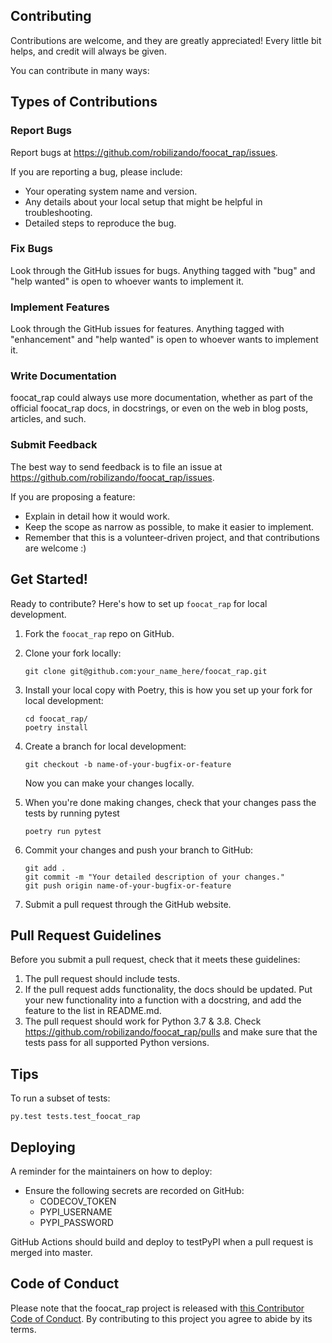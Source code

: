 
## Contributing

Contributions are welcome, and they are greatly appreciated! Every little bit
helps, and credit will always be given.

You can contribute in many ways:

## Types of Contributions


### Report Bugs

Report bugs at https://github.com/robilizando/foocat_rap/issues.

If you are reporting a bug, please include:

* Your operating system name and version.
* Any details about your local setup that might be helpful in troubleshooting.
* Detailed steps to reproduce the bug.

### Fix Bugs

Look through the GitHub issues for bugs. Anything tagged with "bug" and "help
wanted" is open to whoever wants to implement it.

### Implement Features

Look through the GitHub issues for features. Anything tagged with "enhancement"
and "help wanted" is open to whoever wants to implement it.

### Write Documentation

foocat_rap could always use more documentation, whether as part of the
official foocat_rap docs, in docstrings, or even on the web in blog posts,
articles, and such.

### Submit Feedback

The best way to send feedback is to file an issue at https://github.com/robilizando/foocat_rap/issues.

If you are proposing a feature:

* Explain in detail how it would work.
* Keep the scope as narrow as possible, to make it easier to implement.
* Remember that this is a volunteer-driven project, and that contributions
  are welcome :)

## Get Started!

Ready to contribute? Here's how to set up `foocat_rap` for local development.

1. Fork the `foocat_rap` repo on GitHub.

2. Clone your fork locally:

	```
	git clone git@github.com:your_name_here/foocat_rap.git
	```

3. Install your local copy with Poetry, this is how you set up your fork for local development:

	```
	cd foocat_rap/
	poetry install
	```

4. Create a branch for local development:

	```
	git checkout -b name-of-your-bugfix-or-feature
	```

   	Now you can make your changes locally.

5. When you're done making changes, check that your changes pass the tests by running pytest

	```
	poetry run pytest
	```

6. Commit your changes and push your branch to GitHub:

	```
	git add .
	git commit -m "Your detailed description of your changes."
	git push origin name-of-your-bugfix-or-feature
	```

7. Submit a pull request through the GitHub website.

## Pull Request Guidelines

Before you submit a pull request, check that it meets these guidelines:

1. The pull request should include tests.
2. If the pull request adds functionality, the docs should be updated. Put
   your new functionality into a function with a docstring, and add the
   feature to the list in README.md.
3. The pull request should work for Python 3.7 & 3.8. Check https://github.com/robilizando/foocat_rap/pulls and make sure that the tests pass for all supported Python versions.

## Tips

To run a subset of tests:

```
py.test tests.test_foocat_rap
```

## Deploying

A reminder for the maintainers on how to deploy:

- Ensure the following secrets are recorded on GitHub:
	- CODECOV_TOKEN	
	- PYPI_USERNAME
 	- PYPI_PASSWORD	

 GitHub Actions should build and deploy to testPyPI when a pull request is merged into master.

## Code of Conduct

Please note that the foocat_rap project is released with [this Contributor Code of Conduct](CONDUCT.md). By contributing to this project you agree to abide by its terms.
